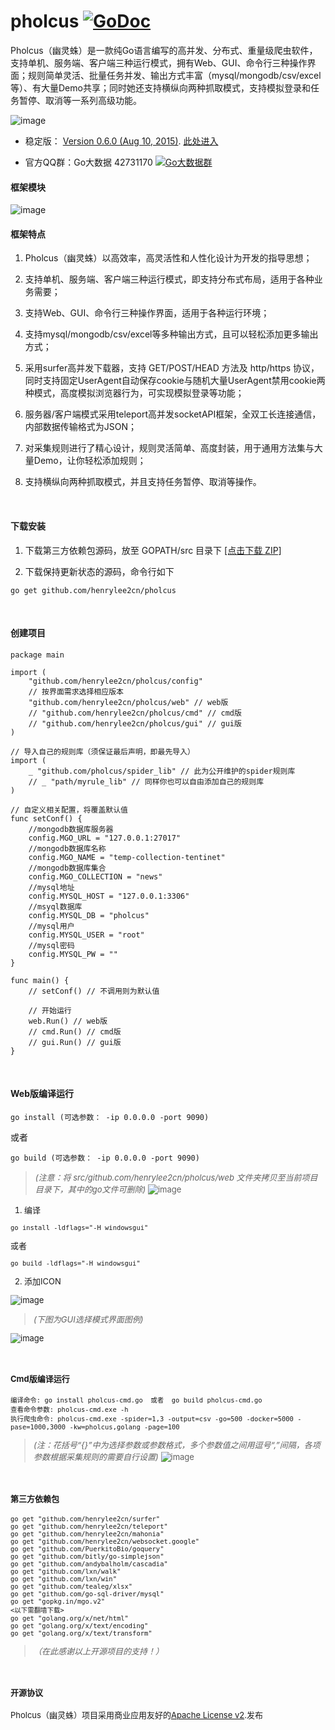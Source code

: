 # pholcus    [![GoDoc](https://godoc.org/github.com/tsuna/gohbase?status.png)](https://godoc.org/github.com/henrylee2cn/pholcus)

Pholcus（幽灵蛛）是一款纯Go语言编写的高并发、分布式、重量级爬虫软件，支持单机、服务端、客户端三种运行模式，拥有Web、GUI、命令行三种操作界面；规则简单灵活、批量任务并发、输出方式丰富（mysql/mongodb/csv/excel等）、有大量Demo共享；同时她还支持横纵向两种抓取模式，支持模拟登录和任务暂停、取消等一系列高级功能。

![image](https://github.com/henrylee2cn/pholcus/blob/master/doc/icon.png)

* 稳定版： [Version 0.6.0 (Aug 10, 2015)](https://github.com/henrylee2cn/pholcus/releases).   [此处进入](https://github.com/henrylee2cn/pholcus/tree/master)

* 官方QQ群：Go大数据 42731170    [![Go大数据群](http://pub.idqqimg.com/wpa/images/group.png)](http://shang.qq.com/wpa/qunwpa?idkey=83ee3e1a4be6bdb2b08a51a044c06ae52cf10a082f7c5cf6b36c1f78e8b03589)

#### 框架模块

![image](https://github.com/henrylee2cn/pholcus/blob/master/doc/project.png)


#### 框架特点
 1. Pholcus（幽灵蛛）以高效率，高灵活性和人性化设计为开发的指导思想；

 2. 支持单机、服务端、客户端三种运行模式，即支持分布式布局，适用于各种业务需要；
 
 3. 支持Web、GUI、命令行三种操作界面，适用于各种运行环境；
 
 4. 支持mysql/mongodb/csv/excel等多种输出方式，且可以轻松添加更多输出方式；
 
 5. 采用surfer高并发下载器，支持 GET/POST/HEAD 方法及 http/https 协议，同时支持固定UserAgent自动保存cookie与随机大量UserAgent禁用cookie两种模式，高度模拟浏览器行为，可实现模拟登录等功能；

 6. 服务器/客户端模式采用teleport高并发socketAPI框架，全双工长连接通信，内部数据传输格式为JSON；
 
 7. 对采集规则进行了精心设计，规则灵活简单、高度封装，用于通用方法集与大量Demo，让你轻松添加规则；
 
 8. 支持横纵向两种抓取模式，并且支持任务暂停、取消等操作。

&nbsp;

#### 下载安装

1. 下载第三方依赖包源码，放至 GOPATH/src 目录下 [[点击下载 ZIP]](https://github.com/pholcus/dependent/archive/master.zip)

2. 下载保持更新状态的源码，命令行如下
```
go get github.com/henrylee2cn/pholcus
```

&nbsp;

#### 创建项目

```
package main

import (
    "github.com/henrylee2cn/pholcus/config"
    // 按界面需求选择相应版本
    "github.com/henrylee2cn/pholcus/web" // web版
    // "github.com/henrylee2cn/pholcus/cmd" // cmd版
    // "github.com/henrylee2cn/pholcus/gui" // gui版
)

// 导入自己的规则库（须保证最后声明，即最先导入）
import (
    _ "github.com/pholcus/spider_lib" // 此为公开维护的spider规则库
    // _ "path/myrule_lib" // 同样你也可以自由添加自己的规则库
)

// 自定义相关配置，将覆盖默认值
func setConf() {
    //mongodb数据库服务器
    config.MGO_URL = "127.0.0.1:27017"
    //mongodb数据库名称
    config.MGO_NAME = "temp-collection-tentinet"
    //mongodb数据库集合
    config.MGO_COLLECTION = "news"
    //mysql地址
    config.MYSQL_HOST = "127.0.0.1:3306"
    //msyql数据库
    config.MYSQL_DB = "pholcus"
    //mysql用户
    config.MYSQL_USER = "root"
    //mysql密码
    config.MYSQL_PW = ""
}

func main() {
    // setConf() // 不调用则为默认值

    // 开始运行
    web.Run() // web版
    // cmd.Run() // cmd版
    // gui.Run() // gui版
}

```
&nbsp;

#### Web版编译运行
```
go install (可选参数： -ip 0.0.0.0 -port 9090)
```
或者
```
go build (可选参数： -ip 0.0.0.0 -port 9090)
```
> *<font size="2">(注意：将 src/github.com/henrylee2cn/pholcus/web 文件夹拷贝至当前项目目录下，其中的go文件可删除)*
![image](https://github.com/henrylee2cn/pholcus/blob/master/doc/webshow_1.jpg)


1. 编译
```
go install -ldflags="-H windowsgui"
```
或者
```
go build -ldflags="-H windowsgui"
```

2. 添加ICON

![image](https://github.com/henrylee2cn/pholcus/blob/master/doc/addicon.jpg)

> *<font size="2">(下图为GUI选择模式界面图例)*

![image](https://github.com/henrylee2cn/pholcus/blob/master/doc/guishow_0.jpg)

&nbsp;


#### Cmd版编译运行
```
编译命令: go install pholcus-cmd.go  或者  go build pholcus-cmd.go
查看命令参数: pholcus-cmd.exe -h
执行爬虫命令: pholcus-cmd.exe -spider=1,3 -output=csv -go=500 -docker=5000 -pase=1000,3000 -kw=pholcus,golang -page=100
```

> *<font size="2">(注：花括号“{}”中为选择参数或参数格式，多个参数值之间用逗号“,”间隔，各项参数根据采集规则的需要自行设置)*
![image](https://github.com/henrylee2cn/pholcus/blob/master/doc/cmd.jpg)

&nbsp;

#### 第三方依赖包

```
go get "github.com/henrylee2cn/surfer"
go get "github.com/henrylee2cn/teleport"
go get "github.com/henrylee2cn/mahonia"
go get "github.com/henrylee2cn/websocket.google"
go get "github.com/PuerkitoBio/goquery"
go get "github.com/bitly/go-simplejson"
go get "github.com/andybalholm/cascadia"
go get "github.com/lxn/walk"
go get "github.com/lxn/win"
go get "github.com/tealeg/xlsx"
go get "github.com/go-sql-driver/mysql"
go get "gopkg.in/mgo.v2"
<以下需翻墙下载>
go get "golang.org/x/net/html"
go get "golang.org/x/text/encoding"
go get "golang.org/x/text/transform"
```
> *<font size="2">（在此感谢以上开源项目的支持！）</font>*


&nbsp;

#### 开源协议

Pholcus（幽灵蛛）项目采用商业应用友好的[Apache License v2](https://github.com/henrylee2cn/pholcus/blob/master/doc/license.txt).发布
